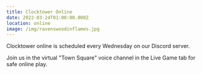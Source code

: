 ```yaml
---
title: Clocktower Online
date: 2022-03-24T01:00:00.000Z
location: online
image: /img/ravenswoodinflames.jpg
---
```

<Event :event="frontmatter">

Clocktower online is scheduled every Wednesday on our Discord server.

Join us in the virtual "Town Square" voice channel in the Live Game tab for safe online play.

</Event>